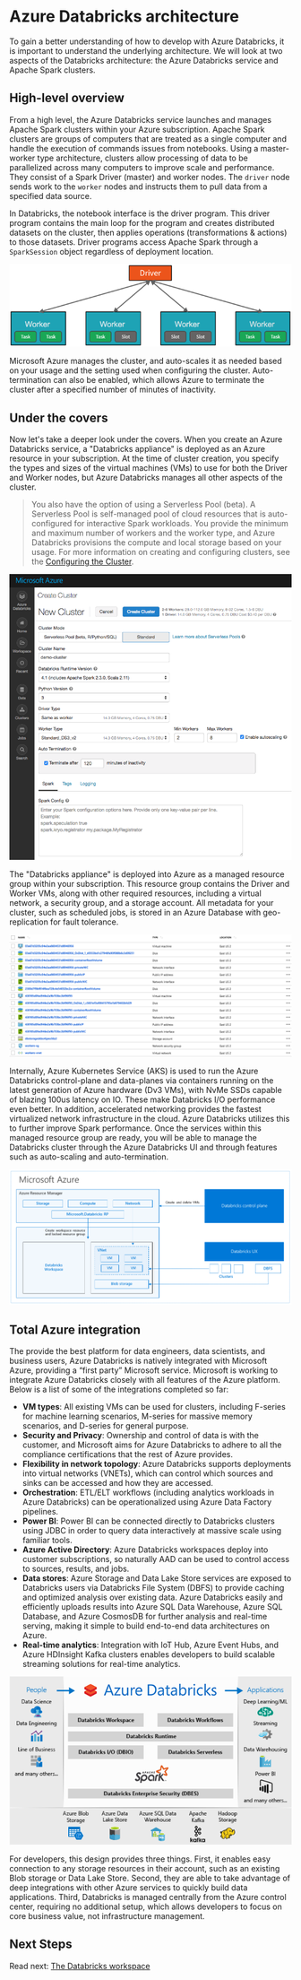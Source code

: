 # Azure Databricks architecture

To gain a better understanding of how to develop with Azure Databricks, it is important to understand the underlying architecture. We will look at two aspects of the Databricks architecture: the Azure Databricks service and Apache Spark clusters.

## High-level overview

From a high level, the Azure Databricks service launches and manages Apache Spark clusters within your Azure subscription. Apache Spark clusters are groups of computers that are treated as a single computer and handle the execution of commands issues from notebooks. Using a master-worker type architecture, clusters allow processing of data to be parallelized across many computers to improve scale and performance. They consist of a Spark Driver (master) and worker nodes. The `driver` node sends work to the `worker` nodes and instructs them to pull data from a specified data source.

In Databricks, the notebook interface is the driver program. This driver program contains the main loop for the program and creates distributed datasets on the cluster, then applies operations (transformations & actions) to those datasets. Driver programs access Apache Spark through a `SparkSession` object regardless of deployment location.

![Diagram of an example Apache Spark cluster, consisting of a Driver node and four worker nodes.](media/apache-spark-physical-cluster.png "Apache Spark cluster")

Microsoft Azure manages the cluster, and auto-scales it as needed based on your usage and the setting used when configuring the cluster. Auto-termination can also be enabled, which allows Azure to terminate the cluster after a specified number of minutes of inactivity.

## Under the covers

Now let's take a deeper look under the covers. When you create an Azure Databricks service, a "Databricks appliance" is deployed as an Azure resource in your subscription. At the time of cluster creation, you specify the types and sizes of the virtual machines (VMs) to use for both the Driver and Worker nodes, but Azure Databricks manages all other aspects of the cluster.

> You also have the option of using a Serverless Pool (beta). A Serverless Pool is self-managed pool of cloud resources that is auto-configured for interactive Spark workloads. You provide the minimum and maximum number of workers and the worker type, and Azure Databricks provisions the compute and local storage based on your usage. For more information on creating and configuring clusters, see the [Configuring the Cluster](../configuration/clusters.md).

![Create a cluster in Azure Databricks](media/azure-databricks-create-cluster.png "Create cluster")

The "Databricks appliance" is deployed into Azure as a managed resource group within your subscription. This resource group contains the Driver and Worker VMs, along with other required resources, including a virtual network, a security group, and a storage account. All metadata for your cluster, such as scheduled jobs, is stored in an Azure Database with geo-replication for fault tolerance.

![Databricks managed resource group resource list](media/azure-databricks-managed-resource-group.png "Managed resource group")

Internally, Azure Kubernetes Service (AKS) is used to run the Azure Databricks control-plane and data-planes via containers running on the latest generation of Azure hardware (Dv3 VMs), with NvMe SSDs capable of blazing 100us latency on IO. These make Databricks I/O performance even better. In addition, accelerated networking provides the fastest virtualized network infrastructure in the cloud. Azure Databricks utilizes this to further improve Spark performance. Once the services within this managed resource group are ready, you will be able to manage the Databricks cluster through the Azure Databricks UI and through features such as auto-scaling and auto-termination.

![Azure Databricks architecture diagram](media/azure-databricks-architecture.png "Azure Databricks architecture")

## Total Azure integration

The provide the best platform for data engineers, data scientists, and business users, Azure Databricks is natively integrated with Microsoft Azure, providing a “first party” Microsoft service. Microsoft is working to integrate Azure Databricks closely with all features of the Azure platform. Below is a list of some of the integrations completed so far:

- **VM types**: All existing VMs can be used for clusters, including F-series for machine learning scenarios, M-series for massive memory scenarios, and D-series for general purpose.
- **Security and Privacy**: Ownership and control of data is with the customer, and Microsoft aims for Azure Databricks to adhere to all the compliance certifications that the rest of Azure provides.
- **Flexibility in network topology**: Azure Databricks supports deployments into virtual networks (VNETs), which can control which sources and sinks can be accessed and how they are accessed.
- **Orchestration**: ETL/ELT workflows (including analytics workloads in Azure Databricks) can be operationalized using Azure Data Factory pipelines.
- **Power BI**: Power BI can be connected directly to Databricks clusters using JDBC in order to query data interactively at massive scale using familiar tools.
- **Azure Active Directory**: Azure Databricks workspaces deploy into customer subscriptions, so naturally AAD can be used to control access to sources, results, and jobs.
- **Data stores**: Azure Storage and Data Lake Store services are exposed to Databricks users via Databricks File System (DBFS) to provide caching and optimized analysis over existing data. Azure Databricks easily and efficiently uploads results into Azure SQL Data Warehouse, Azure SQL Database, and Azure CosmosDB for further analysis and real-time serving, making it simple to build end-to-end data architectures on Azure.
- **Real-time analytics**: Integration with IoT Hub, Azure Event Hubs, and Azure HDInsight Kafka clusters enables developers to build scalable streaming solutions for real-time analytics.

![Diagram of Azure Databricks ecosystem](media/azure-databricks-ecosystem.png "Azure Databricks ecosystem")

For developers, this design provides three things. First, it enables easy connection to any storage resources in their account, such as an existing Blob storage or Data Lake Store. Second, they are able to take advantage of deep integrations with other Azure services to quickly build data applications. Third, Databricks is managed centrally from the Azure control center, requiring no additional setup, which allows developers to focus on core business value, not infrastructure management.

## Next Steps

Read next: [The Databricks workspace](../workspace/workspace-overview.md)
